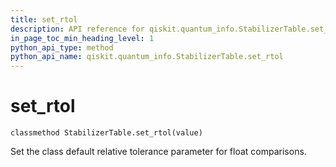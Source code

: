 ```yaml
---
title: set_rtol
description: API reference for qiskit.quantum_info.StabilizerTable.set_rtol
in_page_toc_min_heading_level: 1
python_api_type: method
python_api_name: qiskit.quantum_info.StabilizerTable.set_rtol
---
```


# set\_rtol

<span id="qiskit.quantum_info.StabilizerTable.set_rtol" />

`classmethod StabilizerTable.set_rtol(value)`

Set the class default relative tolerance parameter for float comparisons.

